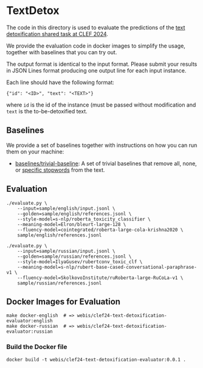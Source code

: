 # TextDetox

The code in this directory is used to evaluate the predictions of the [text detoxification shared task at CLEF 2024](https://pan.webis.de/clef24/pan24-web/text-detoxification.html).

We provide the evaluation code in docker images to simplify the usage, together with baselines that you can try out.

The output format is identical to the input format. Please submit your results in JSON Lines format producing one output line for each input instance.

Each line should have the following format:

```
{"id": "<ID>", "text": "<TEXT>"}
```

where `id` is the id of the instance (must be passed without modification and `text` is the to-be-detoxified text.

## Baselines

We provide a set of baselines together with instructions on how you can run them on your machine:

- [baselines/trivial-baseline](baselines/trivial-baseline): A set of trivial baselines that remove all, none, or [specific stopwords](https://github.com/LDNOOBW/List-of-Dirty-Naughty-Obscene-and-Otherwise-Bad-Words) from the text.

## Evaluation

```shell
./evaluate.py \
	--input=sample/english/input.jsonl \
	--golden=sample/english/references.jsonl \
	--style-model=s-nlp/roberta_toxicity_classifier \
	--meaning-model=Elron/bleurt-large-128 \
	--fluency-model=cointegrated/roberta-large-cola-krishna2020 \
	sample/english/references.jsonl
```

```shell
./evaluate.py \
	--input=sample/russian/input.jsonl \
	--golden=sample/russian/references.jsonl \
	--style-model=IlyaGusev/rubertconv_toxic_clf \
	--meaning-model=s-nlp/rubert-base-cased-conversational-paraphrase-v1 \
	--fluency-model=SkolkovoInstitute/ruRoberta-large-RuCoLa-v1 \
	sample/russian/references.jsonl
```

## Docker Images for Evaluation

```shell
make docker-english  # => webis/clef24-text-detoxification-evaluator:english
make docker-russian  # => webis/clef24-text-detoxification-evaluator:russian
```

### Build the Docker file

```
docker build -t webis/clef24-text-detoxification-evaluator:0.0.1 .
```
